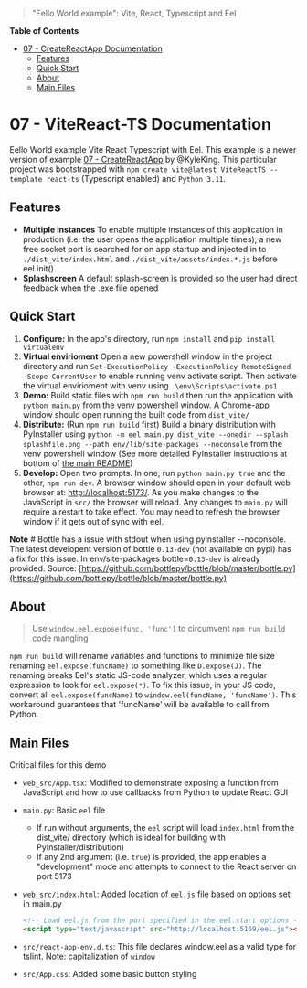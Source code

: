 > "Eello World example": Vite, React, Typescript and Eel

**Table of Contents**

<!-- TOC -->

- [07 - CreateReactApp Documentation](#07---createreactapp-documentation)
    - [Features](#features)
    - [Quick Start](#quick-start)
    - [About](#about)
    - [Main Files](#main-files)

<!-- /TOC -->

# 07 - ViteReact-TS Documentation

Eello World example Vite React Typescript with Eel. This example is a newer version of example [07 - CreateReactApp](https://github.com/KevinRobben/Eel/tree/main/examples/07%20-%20CreateReactApp) by @KyleKing. This particular project was bootstrapped with `npm create vite@latest ViteReactTS --template react-ts` (Typescript enabled) and `Python 3.11`.

## Features

- **Multiple instances** To enable multiple instances of this application in production (i.e. the user opens the application multiple times), a new free socket port is searched for on app startup and injected in to `./dist_vite/index.html` and `./dist_vite/assets/index.*.js` before eel.init().
- **Splashscreen** A default splash-screen is provided so the user had direct feedback when the .exe file opened

## Quick Start

1. **Configure:** In the app's directory, run `npm install` and `pip install virtualenv`
2. **Virtual envirioment** Open a new powershell window in the project directory and run `Set-ExecutionPolicy -ExecutionPolicy RemoteSigned -Scope CurrentUser` to enable running venv activate script. Then activate the virtual envirioment with venv using `.\env\Scripts\activate.ps1`
3. **Demo:** Build static files with `npm run build` then run the application with `python main.py` from the venv powershell window. A Chrome-app window should open running the built code from `dist_vite/`
4. **Distribute:** (Run `npm run build` first) Build a binary distribution with PyInstaller using `python -m eel main.py dist_vite --onedir --splash splashfile.png --path env/lib/site-packages --noconsole` from the venv powershell window (See more detailed PyInstaller instructions at bottom of [the main README](https://github.com/ChrisKnott/Eel))
5. **Develop:** Open two prompts. In one, run  `python main.py true` and the other, `npm run dev`. A browser window should open in your default web browser at: [http://localhost:5173/](http://localhost:5173/). As you make changes to the JavaScript in `src/` the browser will reload. Any changes to `main.py` will require a restart to take effect. You may need to refresh the browser window if it gets out of sync with eel.

**Note** # Bottle has a issue with stdout when using pyinstaller --noconsole. The latest developent version of bottle `0.13-dev` (not available on pypi) has a fix for this issue. In env/site-packages bottle=`0.13-dev` is already provided. Source: [https://github.com/bottlepy/bottle/blob/master/bottle.py](https://github.com/bottlepy/bottle/blob/master/bottle.py)
## About

> Use `window.eel.expose(func, 'func')` to circumvent `npm run build` code mangling

`npm run build` will rename variables and functions to minimize file size renaming `eel.expose(funcName)` to something like `D.expose(J)`. The renaming breaks Eel's static JS-code analyzer, which uses a regular expression to look for `eel.expose(*)`. To fix this issue, in your JS code, convert all `eel.expose(funcName)` to `window.eel(funcName, 'funcName')`. This workaround guarantees that 'funcName' will be available to call from Python.

## Main Files

Critical files for this demo

- `web_src/App.tsx`: Modified to demonstrate exposing a function from JavaScript and how to use callbacks from Python to update React GUI
- `main.py`: Basic `eel` file
  - If run without arguments, the `eel` script will load `index.html` from the dist_vite/ directory (which is ideal for building with PyInstaller/distribution)
  - If any 2nd argument (i.e. `true`) is provided, the app enables a "development" mode and attempts to connect to the React server on port 5173
- `web_src/index.html`: Added location of `eel.js` file based on options set in main.py

  ```html
  <!-- Load eel.js from the port specified in the eel.start options -->
  <script type="text/javascript" src="http://localhost:5169/eel.js"></script>
  ```

- `src/react-app-env.d.ts`: This file declares window.eel as a valid type for tslint. Note: capitalization of `window`
- `src/App.css`: Added some basic button styling